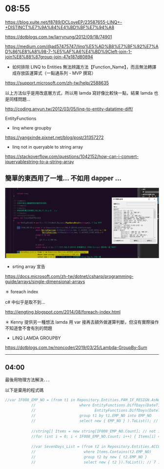 # 08:55

<https://blog.xuite.net/f8789/DCLoveEP/23587655-LINQ+-+DISTINCT%E7%9A%84%E4%BD%BF%E7%94%A8>

<https://dotblogs.com.tw/larrynung/2012/09/18/74901>

<https://medium.com/@ad57475747/linq%E5%AD%B8%E7%BF%92%E7%AD%86%E8%A8%98-7-%E5%AF%A6%E4%BD%9Cleft-join-1-join%E8%88%87group-join-47e187d80894>

* 如何排除 LINQ to Entities 無法辨識方法【Function_Name】，而且無法轉譯成存放區運算式（一點通系列 - MVP 撰寫）

<https://support.microsoft.com/zh-tw/help/2588635>

以上方法似乎是用改底層方式，所以用 lamda 寫好像比較快一點，結果 lamda 也是同樣問題...

<http://coding.anyun.tw/2012/03/05/linq-to-entity-datatime-diff/>

EntityFunctions

* linq where groupby

<https://yangxinde.pixnet.net/blog/post/31357272>

* linq not in queryable to string array

<https://stackoverflow.com/questions/1042152/how-can-i-convert-iqueryablestring-to-a-string-array>

## 簡單的東西用了一堆... 不如用 dapper ...

![alt](/sinda-notes/img/dapperisok.png)

* srting array 宣告

<https://docs.microsoft.com/zh-tw/dotnet/csharp/programming-guide/arrays/single-dimensional-arrays>

＊ foreach index

c# 中似乎是取不到...

<http://jengting.blogspot.com/2014/08/foreach-index.html>

＊ Kenny 提供另一種想法 lamda 用 var 接再去額外做運算判斷，但沒有實際操作不知道會不會有別的問題

* LINQ LAMDA GROUPBY

<https://dotblogs.com.tw/noncoder/2019/03/25/Lambda-GroupBy-Sum>

---

## 04:00

最後用物理方法解決．．．

以下是棄用的程式碼

```C#
//var IF008_EMP_NO = (from t1 in Repository.Entities.PAM_IF_RESIGN.AsNoTracking()
            //                    where EntityFunctions.DiffDays(DateTime.Now, t1.ACCOUNT_CLOSE_DATE) <= 7 &&
            //                           EntityFunctions.DiffDays(DateTime.Now, t1.ACCOUNT_CLOSE_DATE) > 0
            //                    group t1 by t1.EMP_NO into EMP_NO
            //                    select new { EMP_NO } ).ToList(); // 7 天內 PAM_IF_RESIGN 新增資料且 IF008 Distinct 確保唯一值 DBSET

            //string[] Items = new string[IF008_EMP_NO.Count]; // not in 比對值
            //for (int i = 0; i < IF008_EMP_NO.Count; i++) { Items[i] = IF008_EMP_NO[i].EMP_NO.Key; }

            //var SevenDays_List = (from t2 in Repository.Entities.ACCOUNT.AsNoTracking()
            //                      where Items.Contains(t2.EMP_NO)
            //                      group t2 by new { t2.EMP_NO }
            //                      select new { t2 }).ToList(); // 7 天內 Account 新增資料 Group Emp_No 只取一筆
```